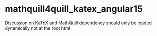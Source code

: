 # mathquill4quill_katex_angular15
Discussion on KaTeX and MathQuill dependency should only be loaded dynamically not at the root html

